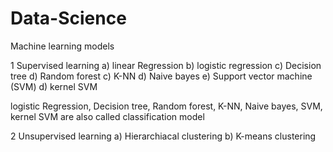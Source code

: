 # Data-Science

Machine learning models

1 Supervised learning
      a) linear Regression
      b) logistic regression
      c) Decision tree
      d) Random forest
      c) K-NN 
      d) Naive bayes 
      e) Support vector machine (SVM)
      d) kernel SVM
  
 logistic Regression, Decision tree, Random forest, K-NN, Naive bayes, SVM, kernel SVM are also called classification model
 
 2 Unsupervised learning
       a) Hierarchiacal clustering
       b) K-means clustering
